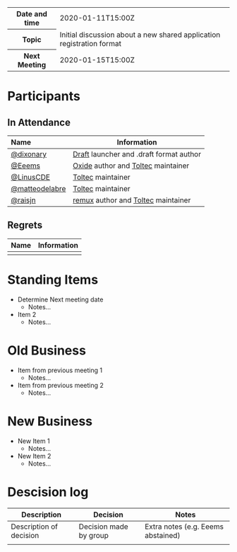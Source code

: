 <table>
<tr>
    <th>Date and time</th>
    <td>2020-01-11T15:00Z</td>
</tr>
<tr>
    <th>Topic</th>
    <td>Initial discussion about a new shared application registration format</td>
</tr>
    <tr><th>Next Meeting</th><td>2020-01-15T15:00Z</td></tr>
</table>


# Participants

## In Attendance

| Name                                               | Information                                                  |
| :------------------------------------------------- | ------------------------------------------------------------ |
| [@dixonary](https://github.com/dixonary)           | [Draft](https://github.com/dixonary/draft-reMarkable) launcher and .draft format author |
| [@Eeems](https://github.com/Eeems)                 | [Oxide](https://github.com/Eeems/oxide) author and [Toltec](https://github.com/toltec-dev/toltec) maintainer |
| [@LinusCDE](https://github.com/LinusCDE)           | [Toltec](https://github.com/toltec-dev/toltec) maintainer    |
| [@matteodelabre](https://github.com/matteodelabre) | [Toltec](https://github.com/toltec-dev/toltec) maintainer    |
| [@raisjn](https://github.com/raisjn)               | [remux](https://rmkit.dev/apps/remux) author and [Toltec](https://github.com/toltec-dev/toltec) maintainer |

## Regrets

| Name | Information |
| ---- | ----------- |
|      |             |

# Standing Items

- Determine Next meeting date
  - Notes...
- Item 2
  - Notes...

# Old Business

- Item from previous meeting 1
  - Notes...
- Item from previous meeting 2
  - Notes...

# New Business

- New Item 1
  - Notes...
- New Item 2
  - Notes...

# Descision log

| Description             | Decision               | Notes                              |
| ----------------------- | ---------------------- | ---------------------------------- |
| Description of decision | Decision made by group | Extra notes (e.g. Eeems abstained) |
|                         |                        |                                    |

